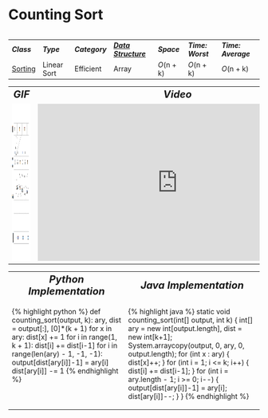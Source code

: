 # Counting Sort
<table>
    <tr>
        <table>
            <tr>
                <td><strong><i>Class</i></strong></td>
                <td><strong><i>Type</i></strong></td>
                <td><strong><i>Category</i></strong></td>
                <td><strong><i><a href="/quickreference/DataStructures/DataStructures">Data Structure</a></i></strong></td>
                <td><strong><i>Space</i></strong></td>
                <td><strong><i>Time: Worst</i></strong></td>
                <td><strong><i>Time: Average</i></strong></td>
            </tr>
            <tr>
                <td><a href="/quickreference/Sorting/Sorting">Sorting</a></td>
                <td>Linear Sort</td>
                <td>Efficient</td>
                <td>Array</td>
                <td><i>O</i>(n + k)</td>
                <td><i>O</i>(n + k)</td>
                <td><i>O</i>(n + k)</td>
            </tr>
        </table>
    </tr>
    <tr>
        <table>
            <tr style="text-align: center; font-size:20px;">
                <td><strong><i>GIF</i></strong></td>
                <td><strong><i>Video</i></strong></td>
            </tr>
            <tr>
                <td style="text-align: center;"><img src="CountingSort.gif" alt="Counting Sort GIF" style="width: auto; height: 315px;"/></td>
                <td style="text-align: center;"><iframe width="560" height="315" src="https://www.youtube.com/embed/7zuGmKfUt7s" frameborder="0" allow="accelerometer; autoplay; encrypted-media; gyroscope; picture-in-picture" allowfullscreen></iframe></td>
            </tr>
        </table>
    </tr>
    <tr>
        <table>
            <tr style="text-align: center; font-size:20px;">
                <td><strong><i>Python Implementation</i></strong></td>
                <td><strong><i>Java Implementation</i></strong></td>
            </tr>
            <tr>
                <td class="code" markdown="block" style="vertical-align: top;">
                    
{% highlight python %}
def counting_sort(output, k):
    ary, dist = output[:], [0]*(k + 1)
    for x in ary:
        dist[x] += 1
    for i in range(1, k + 1):
        dist[i] += dist[i-1]
    for i in range(len(ary) - 1, -1, -1):
        output[dist[ary[i]]-1] = ary[i]
        dist[ary[i]] -= 1
{% endhighlight %}

<td class="code" markdown="block" style="vertical-align: top;">
    
{% highlight java %}
static void counting_sort(int[] output, int k) {
    int[] ary = new int[output.length], dist = new int[k+1];
    System.arraycopy(output, 0, ary, 0, output.length);
    for (int x : ary) {
        dist[x]++;
    }
    for (int i = 1; i <= k; i++) {
        dist[i] += dist[i-1];
    }
    for (int i = ary.length - 1; i >= 0; i--) {
        output[dist[ary[i]]-1] = ary[i];
        dist[ary[i]]--;
    }
}
{% endhighlight %}